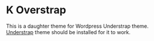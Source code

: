 # K Overstrap

This is a daughter theme for Wordpress Understrap theme.    
<a href="https://github.com/understrap/understrap-child">Understrap</a> theme should be installed for it to work.  


